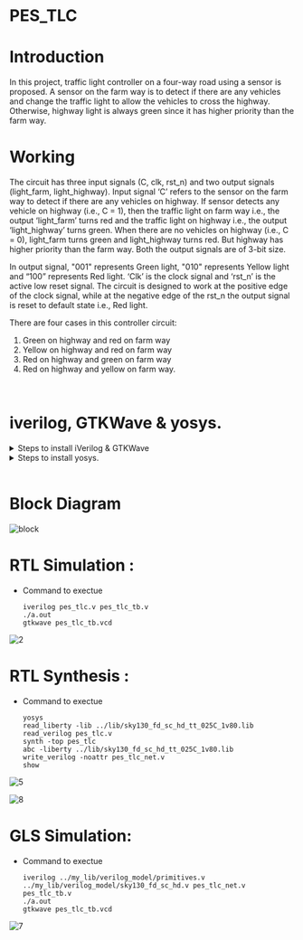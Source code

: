 # PES_TLC

# Introduction
In this project, traffic light controller on a four-way road using a sensor is proposed. A sensor on the farm way is to detect if there are any vehicles and change the traffic light to allow the vehicles to cross the highway. Otherwise, highway light is always green since it has higher priority than the farm way.

# Working
  The circuit has three input signals (C, clk, rst_n) and two output signals (light_farm, light_highway). Input signal ‘C’ refers to the sensor on the farm way to detect if there are any vehicles on highway. If sensor detects any vehicle on highway (i.e., C = 1), then the traffic light on farm way i.e., the output ‘light_farm’ turns red and the traffic light on highway i.e., the output ‘light_highway’ turns green. When there are no vehicles on highway (i.e., C = 0), light_farm turns green and light_highway turns red. But highway has higher priority than the farm way. Both the output signals are of 3-bit size.
  
  In output signal, "001" represents Green light, "010" represents Yellow light and “100” represents Red light. ‘Clk’ is the clock signal and ‘rst_n’ is the active low reset signal. The circuit is designed to work at the positive edge of the clock signal, while at the negative edge of the rst_n the output signal is reset to default state i.e., Red light.
  
There are four cases in this controller circuit:
1. Green on highway and red on farm way
2. Yellow on highway and red on farm way
3. Red on highway and green on farm way
4. Red on highway and yellow on farm way.

<br>

# iverilog, GTKWave & yosys.
<details>
<summary>Steps to install iVerilog & GTKWave</summary>
<br>

## iverilog and GTKWave
Icarus Verilog (iverilog) is a Verilog simulation and synthesis tool. It operates as a compiler, compiling source code written in Verilog (IEEE-1364) into some target format. For batch simulation, the compiler can generate an intermediate form called vvp assembly. This intermediate form is executed by the ''vvp'' command. For synthesis, the compiler generates netlists in the desired format. The compiler proper is intended to parse and elaborate design descriptions written to the IEEE standard IEEE Std 1364-2005.

GTKWave is a VCD waveform viewer based on the GTK library. This viewer support VCD and LXT formats for signal dumps. Waveform dumps are written by the Icarus Verilog runtime program vvp. The user uses $dumpfile and $dumpvars system tasks to enable waveform dumping, then the vvp runtime takes care of the rest. The output is written into the file specified by the $dumpfile system task. If the $dumpfile call is absent, the compiler will choose the file name dump.vcd or dump.lxt, depending on runtime flags.

**To install iverilog and GTKWave in Ubuntu, open your terminal and type the following commands**

```
$ sudo apt-get update
$ sudo apt get iverilog
$ sudo apt get install iverilog gtkwave
```

**To clone the Repository and download the Netlist files for Simulation, enter the following commands in your terminal**
```
$   sudo apt install -y git
$   git clone https://github.com/saneeaman9/Pes_tlc.git
$   cd iiitb_tlc
$   iverilog pes_tlc.v pes_tlc_tb.v
$   ./a.out
$   gtkwave tlc_out.vcd
```

</details>


<details>
<summary>Steps to install yosys.</summary>
<br>

## yosys – Yosys Open SYnthesis Suite
Yosys is a framework for Verilog RTL synthesis. It currently has extensive Verilog-2005 support and provides a basic set of synthesis algorithms for various application domains.

Synthesis transforms the simple RTL design into a gate-level netlist with all the constraints as specified by the designer. In simple language, Synthesis is a process that converts the abstract form of design to a properly implemented chip in terms of logic gates.

Synthesis takes place in multiple steps:
  * Converting RTL into simple logic gates.
  * Mapping those gates to actual technology-dependent logic gates available in the technology libraries.
  * Optimizing the mapped netlist keeping the constraints set by the designer intact.

Yosys can be adapted to perform any synthesis job by combining the existing passes (algorithms) using synthesis scripts and adding additional passes as needed by extending the yosys C++ code base.

Yosys is free software licensed under the ISC license (a GPL compatible license that is similar in terms to the MIT license or the 2-clause BSD license).

You need a C++ compiler with C++11 support (up-to-date CLANG or GCC is recommended) and some standard tools such as GNU Flex, GNU Bison, and GNU Make. TCL, readline and libffi are optional (see `ENABLE_*` settings in Makefile). Xdot (graphviz) is used by the ``show`` command in yosys to display schematics.

For example on Ubuntu the following commands will install all prerequisites for building yosys:
```
$ sudo apt-get install build-essential clang bison flex \ libreadline-dev gawk tcl-dev libffi-dev git \ graphviz xdot pkg-config python3 libboost-system-dev \ libboost-python-dev libboost-filesystem-dev zlib1g-dev
```
To configure the build system to use a specific compiler, use one of the following command:
```
$ make config-clang
$ make config-gcc
```
For other compilers and build configurations it might be necessary to make some changes to the config section of the Makefile.
```
$ vi Makefile            # ..or..
$ vi Makefile.conf
```
To build Yosys simply type 'make' in this directory.
```
$ make
$ sudo make install
```
Note that this also downloads, builds and installs ABC (using yosys-abc as executable name).

Tests are located in the tests subdirectory and can be executed using the test target. Note that you need gawk as well as a recent version of iverilog (i.e. build from git). Then, execute tests via:
```
$ make test
```


</details>



<br>


# Block Diagram
 ![block](https://github.com/saneeaman9/Pes_tlc/assets/75088597/6eea77e1-b941-4e90-8137-761905c90a18)


# RTL Simulation :
+ Command to exectue
  ```
  iverilog pes_tlc.v pes_tlc_tb.v                                                                                                      
  ./a.out                                                                                                                                            
  gtkwave pes_tlc_tb.vcd
  ```
![2](https://github.com/saneeaman9/Pes_tlc/assets/75088597/6940ddcd-dc8b-4f16-b87c-3dad6af58cf1)



 # RTL Synthesis :
+ Command to exectue
  ```
  yosys                                                                                                                                                 
  read_liberty -lib ../lib/sky130_fd_sc_hd_tt_025C_1v80.lib                                                                
  read_verilog pes_tlc.v                                                                                                                   
  synth -top pes_tlc                                                                                                                          
  abc -liberty ../lib/sky130_fd_sc_hd_tt_025C_1v80.lib                                                                
  write_verilog -noattr pes_tlc_net.v
  show
  ```

![5](https://github.com/saneeaman9/Pes_tlc/assets/75088597/6b18a190-c512-427a-8eab-c2846210db7e)

![8](https://github.com/saneeaman9/Pes_tlc/assets/75088597/bcc88467-7e18-46f3-9b2a-74553103a157)



  # GLS Simulation:
+ Command to exectue
  ```
  iverilog ../my_lib/verilog_model/primitives.v ../my_lib/verilog_model/sky130_fd_sc_hd.v pes_tlc_net.v pes_tlc_tb.v
  ./a.out
  gtkwave pes_tlc_tb.vcd
  ```
![7](https://github.com/saneeaman9/Pes_tlc/assets/75088597/6b36f97d-9f0a-425c-992e-4bfa87d53ff2)
